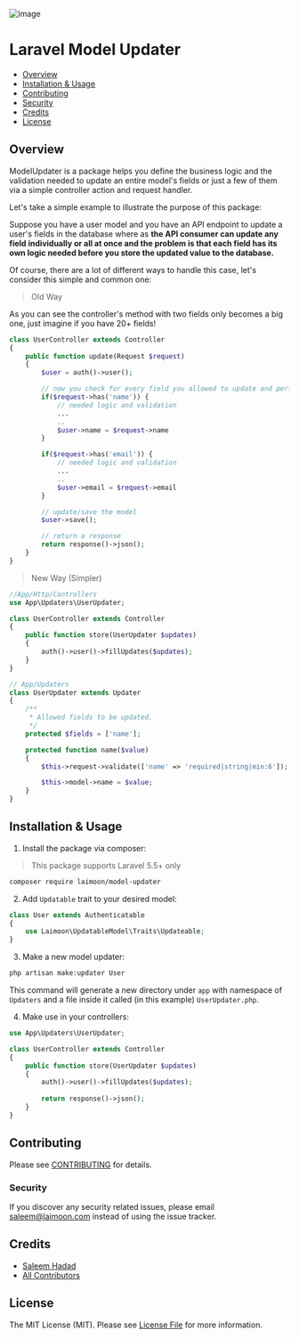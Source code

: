 ![image](https://myseniorio.s3-ap-southeast-1.amazonaws.com/Artboard.jpg)

# Laravel Model Updater

- [Overview](#overview)
- [Installation & Usage](#installation--usage)
- [Contributing](#contributing)
- [Security](#security)
- [Credits](#credits)
- [License](#license)


## Overview

ModelUpdater is a package helps you define the business logic and the validation needed to update an entire model's fields or just a few of them via a simple controller action and request handler.

Let's take a simple example to illustrate the purpose of this package:

Suppose you have a user model and you have an API endpoint to update a user's fields in the database where as **the API consumer can update any field individually or all at once and the problem is that each field has its own logic needed before you store the updated value to the database.**


Of course, there are a lot of different ways to handle this case, let's consider this simple  and common one:

> Old Way

As you can see the controller's method with two fields only becomes a big one, just imagine if you have 20+ fields!

```php
class UserController extends Controller
{
    public function update(Request $request)
    {
        $user = auth()->user();

        // now you check for every field you allowed to update and perform the needed logic.
        if($request->has('name')) {
            // needed logic and validation
            ...
            ..
            $user->name = $request->name
        }

        if($request->has('email')) {
            // needed logic and validation
            ...
            ..
            $user->email = $request->email
        }

        // update/save the model
        $user->save();

        // return a response
        return response()->json();
    }
}
```

> New Way (Simpler)

```php
//App/Http/Controllers
use App\Updaters\UserUpdater;

class UserController extends Controller
{
    public function store(UserUpdater $updates)
    {
        auth()->user()->fillUpdates($updates);
    }
}

// App/Updaters
class UserUpdater extends Updater
{
    /**
     * Allowed fields to be updated.
     */
    protected $fields = ['name'];

    protected function name($value)
    {
        $this->request->validate(['name' => 'required|string|min:6']);

        $this->model->name = $value;
    }
}
```

## Installation & Usage

1. Install the package via composer:

> This package supports Laravel 5.5+ only

```bash
composer require laimoon/model-updater
```

2. Add `Updatable` trait to your desired model:

```php
class User extends Authenticatable
{
    use Laimoon\UpdatableModel\Traits\Updateable;
}
```

3. Make a new model updater:

```bash
php artisan make:updater User
```

This command will generate a new directory under `app` with namespace of `Updaters` and a file inside it called (in this example) `UserUpdater.php`.

4. Make use in your controllers:

```php
use App\Updaters\UserUpdater;

class UserController extends Controller
{
    public function store(UserUpdater $updates)
    {
        auth()->user()->fillUpdates($updates);
        
        return response()->json();
    }
}
```

## Contributing

Please see [CONTRIBUTING](CONTRIBUTING.md) for details.

### Security

If you discover any security related issues, please email saleem@laimoon.com instead of using the issue tracker.

## Credits

- [Saleem Hadad](https://github.com/saleem-hadad)
- [All Contributors](../../contributors)

## License

The MIT License (MIT). Please see [License File](LICENSE.md) for more information.
